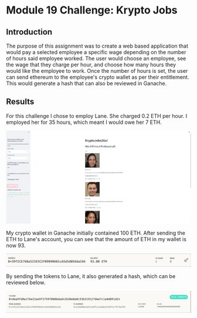 # Module 19 Challenge: Krypto Jobs

## Introduction
The purpose of this assignment was to create a web based application that would pay a selected employee a specific wage depending on the number of hours said employee worked. The user would choose an employee, see the wage that they charge per hour, and choose how many hours they would like the employee to work. Once the number of hours is set, the user can send ethereum to the employee's crypto wallet as per their entitlement. This would generate a hash that can also be reviewed in Ganache.

## Results
For this challenge I chose to employ Lane. She charged 0.2 ETH per hour. I employed her for 35 hours, which meant I would owe her 7 ETH. 

![image](app_transaction.png)

My crypto wallet in Ganache initially contained 100 ETH. After sending the ETH to Lane's account, you can see that the amount of ETH in my wallet is now 93. 

![image](ganache.png)

By sending the tokens to Lane, it also generated a hash, which can be reviewed below.

![image](ganache_transaction.png)